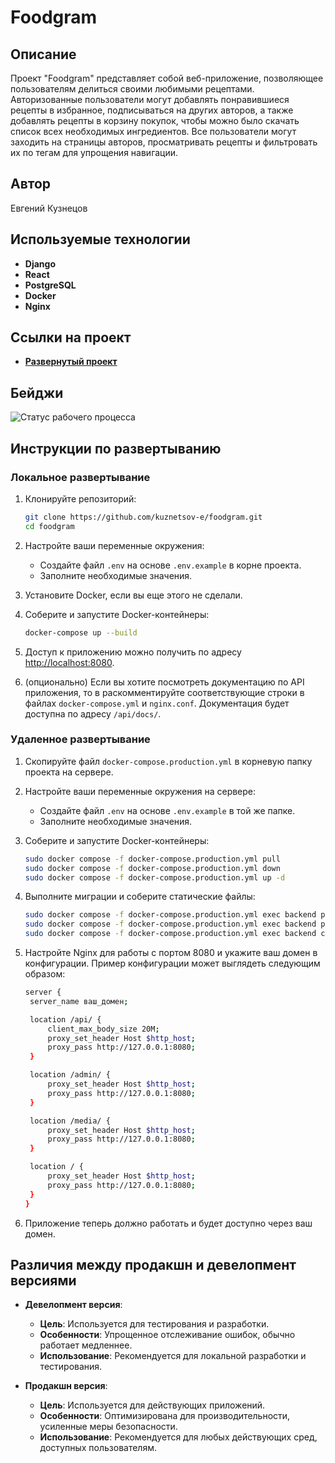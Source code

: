 # Foodgram

## Описание
Проект "Foodgram" представляет собой веб-приложение, позволяющее пользователям делиться своими любимыми рецептами. Авторизованные пользователи могут добавлять понравившиеся рецепты в избранное, подписываться на других авторов, а также добавлять рецепты в корзину покупок, чтобы можно было скачать список всех необходимых ингредиентов. Все пользователи могут заходить на страницы авторов, просматривать рецепты и фильтровать их по тегам для упрощения навигации.

## Автор
Евгений Кузнецов

## Используемые технологии
- **Django**
- **React**
- **PostgreSQL**
- **Docker**
- **Nginx**

## Ссылки на проект
- [**Развернутый проект**](https://kuz-foodgram.duckdns.org/)

## Бейджи
![Статус рабочего процесса](https://github.com/kuznetsov-e/foodgram/actions/workflows/main.yml/badge.svg)

## Инструкции по развертыванию

### Локальное развертывание
1. Клонируйте репозиторий:
   ```bash
   git clone https://github.com/kuznetsov-e/foodgram.git
   cd foodgram
   ```

2. Настройте ваши переменные окружения:
   - Создайте файл `.env` на основе `.env.example` в корне проекта.
   - Заполните необходимые значения.

3. Установите Docker, если вы еще этого не сделали.

4. Соберите и запустите Docker-контейнеры:
   ```bash
   docker-compose up --build
   ```

5. Доступ к приложению можно получить по адресу [http://localhost:8080](http://localhost:8080).

6. (опционально) Если вы хотите посмотреть документацию по API приложения, то в раскомментируйте соответствующие строки в файлах `docker-compose.yml` и `nginx.conf`. Документация будет доступна по адресу `/api/docs/`.

### Удаленное развертывание
1. Скопируйте файл `docker-compose.production.yml` в корневую папку проекта на сервере.
   
2. Настройте ваши переменные окружения на сервере:
   - Создайте файл `.env` на основе `.env.example` в той же папке.
   - Заполните необходимые значения.

4. Соберите и запустите Docker-контейнеры:
   ```bash
   sudo docker compose -f docker-compose.production.yml pull
   sudo docker compose -f docker-compose.production.yml down
   sudo docker compose -f docker-compose.production.yml up -d
   ```

5. Выполните миграции и соберите статические файлы:
   ```bash
   sudo docker compose -f docker-compose.production.yml exec backend python manage.py migrate
   sudo docker compose -f docker-compose.production.yml exec backend python manage.py collectstatic
   sudo docker compose -f docker-compose.production.yml exec backend cp -r /app/collected_static/. /backend_static/static/
   ```

6. Настройте Nginx для работы с портом 8080 и укажите ваш домен в конфигурации. Пример конфигурации может выглядеть следующим образом:
   ```bash
   server {
    server_name ваш_домен;

    location /api/ {
        client_max_body_size 20M;
        proxy_set_header Host $http_host;
        proxy_pass http://127.0.0.1:8080;
    }

    location /admin/ {
        proxy_set_header Host $http_host;
        proxy_pass http://127.0.0.1:8080;
    }

    location /media/ {
        proxy_set_header Host $http_host;
        proxy_pass http://127.0.0.1:8080;
    }

    location / {
        proxy_set_header Host $http_host;
        proxy_pass http://127.0.0.1:8080;
    }
   }
   ```

7. Приложение теперь должно работать и будет доступно через ваш домен.

## Различия между продакшн и девелопмент версиями
- **Девелопмент версия**:
  - **Цель**: Используется для тестирования и разработки.
  - **Особенности**: Упрощенное отслеживание ошибок, обычно работает медленнее.
  - **Использование**: Рекомендуется для локальной разработки и тестирования.

- **Продакшн версия**:
  - **Цель**: Используется для действующих приложений.
  - **Особенности**: Оптимизирована для производительности, усиленные меры безопасности.
  - **Использование**: Рекомендуется для любых действующих сред, доступных пользователям.
